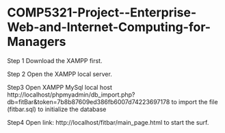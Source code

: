 # COMP5321-Project--Enterprise-Web-and-Internet-Computing-for-Managers

Step 1
Download the XAMPP first.  

Step 2
Open the XAMPP local server.

Step3
Open XAMPP MySql local host http://localhost/phpmyadmin/db_import.php?db=fitBar&token=7b8b87609ed386fb6007d74223697178 to import the file (fitbar.sql) to initialize the database

Step4
Open link: http://localhost/fitbar/main_page.html to start the surf. 
